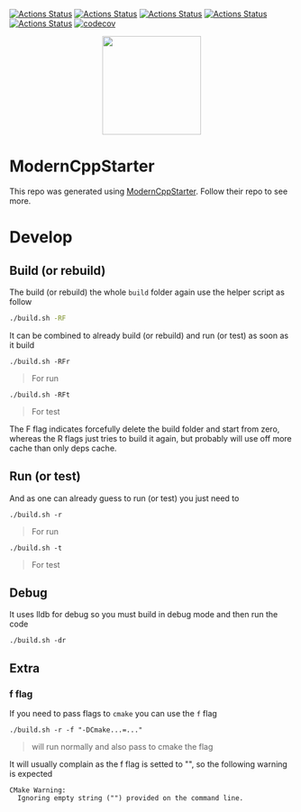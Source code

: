 [![Actions Status](https://github.com/Daniel-Boll/matrix-cache/workflows/MacOS/badge.svg)](https://github.com/Daniel-Boll/matrix-cache/actions)
[![Actions Status](https://github.com/Daniel-Boll/matrix-cache/workflows/Windows/badge.svg)](https://github.com/Daniel-Boll/matrix-cache/actions)
[![Actions Status](https://github.com/Daniel-Boll/matrix-cache/workflows/Ubuntu/badge.svg)](https://github.com/Daniel-Boll/matrix-cache/actions)
[![Actions Status](https://github.com/Daniel-Boll/matrix-cache/workflows/Style/badge.svg)](https://github.com/Daniel-Boll/matrix-cache/actions)
[![Actions Status](https://github.com/Daniel-Boll/matrix-cache/workflows/Install/badge.svg)](https://github.com/Daniel-Boll/matrix-cache/actions)
[![codecov](https://codecov.io/gh/Daniel-Boll/matrix-cache/branch/main/graph/badge.svg)](https://codecov.io/gh/Daniel-Boll/matrix-cache)

<p align="center">
  <img src="https://repository-images.githubusercontent.com/254842585/4dfa7580-7ffb-11ea-99d0-46b8fe2f4170" height="175" width="auto" />
</p>

# ModernCppStarter

This repo was generated using [ModernCppStarter](https://github.com/TheLartians/ModernCppStarter). Follow their repo to see more.

# Develop

## Build (or rebuild)

The build (or rebuild) the whole `build` folder again use the helper script as follow

```bash
./build.sh -RF
```

It can be combined to already build (or rebuild) and run (or test) as soon as it build

```
./build.sh -RFr
```

> For run

```
./build.sh -RFt
```

> For test

The F flag indicates forcefully delete the build folder and start from zero, whereas the R flags just tries to build it again, but probably will use off more cache than only deps cache.

## Run (or test)

And as one can already guess to run (or test) you just need to

```
./build.sh -r
```

> For run

```
./build.sh -t
```

> For test

## Debug

It uses lldb for debug so you must build in debug mode and then run the code

```
./build.sh -dr
```

## Extra

### f flag

If you need to pass flags to `cmake` you can use the `f` flag

```
./build.sh -r -f "-DCmake...=..."
```
> will run normally and also pass to cmake the flag

It will usually complain as the f flag is setted to "", so the following warning is expected

```
CMake Warning:
  Ignoring empty string ("") provided on the command line.
```
